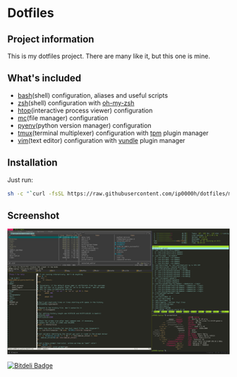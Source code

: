 # Dotfiles
## Project information
This is my dotfiles project. There are many like it, but this one is mine.

## What's included
- [bash](https://www.gnu.org/software/bash/)(shell) configuration, aliases and useful scripts
- [zsh](http://www.zsh.org/)(shell) configuration with [oh-my-zsh](https://raw.github.com/robbyrussell/oh-my-zsh/master/tools/install.sh)
- [htop](http://hisham.hm/htop/)(interactive process viewer) configuration
- [mc](https://www.midnight-commander.org/)(file manager) configuration
- [pyenv](https://github.com/yyuu/pyenv)(python version manager) configuration
- [tmux](https://tmux.github.io/)(terminal multiplexer) configuration with [tpm](https://github.com/tmux-plugins/tpm) plugin manager
- [vim](http://www.vim.org/)(text editor) configuration with [vundle](https://github.com/VundleVim/Vundle.vim) plugin manager

## Installation
Just run:
```bash
sh -c "`curl -fsSL https://raw.githubusercontent.com/ip0000h/dotfiles/master/install.sh`"
```


## Screenshot
![screenshot](screenshots/tmux.png)

[![Bitdeli Badge](https://d2weczhvl823v0.cloudfront.net/ip0000h/dotfiles/trend.png)](https://bitdeli.com/free "Bitdeli Badge")
